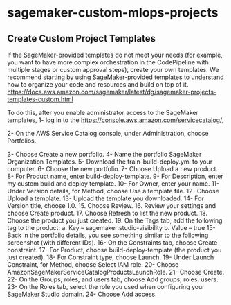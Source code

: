 # sagemaker-custom-mlops-projects
## Create Custom Project Templates
If the SageMaker-provided templates do not meet your needs (for example, you want to have more complex orchestration in the CodePipeline with multiple stages or custom approval steps), create your own templates.
We recommend starting by using SageMaker-provided templates to understand how to organize your code and resources and build on top of it. https://docs.aws.amazon.com/sagemaker/latest/dg/sagemaker-projects-templates-custom.html

To do this, after you enable administrator access to the SageMaker templates, 
1-	log in to the https://console.aws.amazon.com/servicecatalog/, 

2-	On the AWS Service Catalog console, under Administration, choose Portfolios.

3-	Choose Create a new portfolio.
4-	Name the portfolio SageMaker Organization Templates.
5-	Download the train-build-deploy.yml to your computer.
6-	Choose the new portfolio.
7-	Choose Upload a new product.
8-	For Product name¸ enter build-deploy-template.
9-	For Description, enter my custom build and deploy template.
10-	For Owner, enter your name.
11-	Under Version details, for Method, choose Use a template file.
12-	Choose Upload a template.
13-	Upload the template you downloaded.
14-	For Version title, choose 1.0.
15.	Choose Review.
16.	Review your settings and choose Create product.
17.	Choose Refresh to list the new product.
18.	Choose the product you just created.
19.	On the Tags tab, add the following tag to the product:
a.	Key – sagemaker:studio-visibility
b.	Value – true
15-	 Back in the portfolio details, you see something similar to the following screenshot (with different IDs).
16-	On the Constraints tab, choose Create constraint.
17-	For Product, choose build-deploy-template (the product you just created).
18-	For Constraint type, choose Launch.
19-	Under Launch Constraint, for Method, choose Select IAM role.
20-	Choose AmazonSageMakerServiceCatalogProductsLaunchRole.
21-	Choose Create.
22-	On the Groups, roles, and users tab, choose Add groups, roles, users.
23-	On the Roles tab, select the role you used when configuring your SageMaker Studio domain.
24-	Choose Add access.
